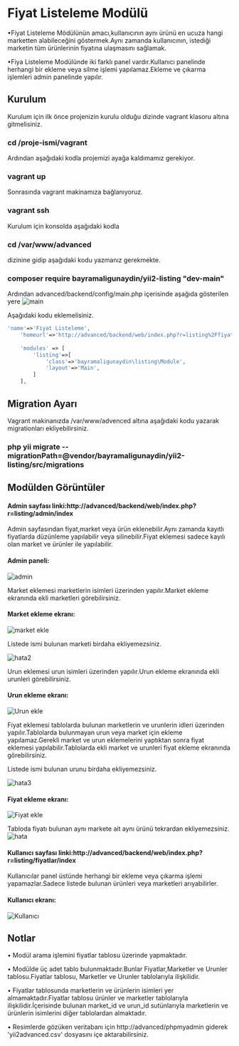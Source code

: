 # Fiyat Listeleme Modülü

•Fiyat Listeleme Mödülünün amacı,kullanıcının aynı ürünü en ucuza hangi marketten alabileceğini göstermek.Aynı zamanda kullanıcının, istediği marketin tüm ürünlerinin fiyatına ulaşmasını sağlamak.

•Fiya Listeleme Modülünde iki farklı panel vardır.Kullanıcı panelinde herhangi bir ekleme veya silme işlemi yapılamaz.Ekleme ve çıkarma işlemleri admin panelinde yapılır.

## Kurulum
Kurulum için ilk önce projenizin kurulu olduğu dizinde vagrant klasoru altına gitmelisiniz.

### cd /proje-ismi/vagrant

Ardından aşağıdaki kodla projemizi ayağa kaldımamız gerekiyor.

### vagrant up

Sonrasında vagrant makinamıza bağlanıyoruz.

### vagrant ssh

Kurulum için konsolda aşağıdaki kodla

### cd /var/www/advanced

dizinine gidip aşağıdaki kodu yazmanız gerekmekte.

### composer require bayramaligunaydin/yii2-listing "dev-main"

Ardından advanced/backend/config/main.php içerisinde aşağıda gösterilen yere
![main](https://user-images.githubusercontent.com/76952086/104830342-073df280-588f-11eb-976f-fc47afb60e9f.png)

Aşağıdaki kodu eklemelisiniz.

```php
'name'=>'Fiyat Listeleme',
    'homeurl'=>'http://advanced/backend/web/index.php?r=listing%2Ffiyatlar%2Findex',
     
    'modules' => [
        'listing'=>[
            'class'=>'bayramaligunaydin\listing\Module',
            'layout'=>'Main',
        ]
    ],
```
## Migration Ayarı

Vagrant makinanızda /var/www/advenced altına aşağıdaki kodu yazarak migrationları ekliyebilirsiniz.

### php yii migrate --migrationPath=@vendor/bayramaligunaydin/yii2-listing/src/migrations

## Modülden Görüntüler

#### Admin sayfası linki:http://advanced/backend/web/index.php?r=listing/admin/index

Admin sayfasından fiyat,market veya ürün eklenebilir.Aynı zamanda kayıtlı fiyatlarda düzünleme yapılabilir veya silinebilir.Fiyat eklemesi sadece kayılı olan market ve ürünler ile yapılabilir.

#### Admin paneli:
![admin](https://user-images.githubusercontent.com/76952086/104830404-f0e46680-588f-11eb-9890-a02e4040bcaf.png)



Market eklemesi marketlerin isimleri üzerinden yapılır.Market ekleme ekranında ekli marketleri görebilirsiniz.

#### Market ekleme ekranı:
![market ekle](https://user-images.githubusercontent.com/76952086/104830420-0d809e80-5890-11eb-9db6-64e049a9e165.png)

Listede ismi bulunan marketi birdaha ekliyemezsiniz.

![hata2](https://user-images.githubusercontent.com/76952086/104830745-afa18600-5892-11eb-9955-aa6e8bd8bc58.png)

Urun eklemesi urun isimleri üzerinden yapılır.Urun ekleme ekranında ekli urunleri görebilirsiniz.

#### Urun ekleme ekranı:
![Urun ekle](https://user-images.githubusercontent.com/76952086/104830421-0f4a6200-5890-11eb-8de7-6fcf761d01b5.png)

Fiyat eklemesi tablolarda bulunan marketlerin ve urunlerin idleri üzerinden yapılır.Tablolarda bulunmayan urun veya market için ekleme yapılamaz.Gerekli market ve urun eklemelerini yaptıktan sonra fiyat eklemesi yapılabilir.Tablolarda ekli market ve urunleri fiyat ekleme ekranında görebilirsiniz.

Listede ismi bulunan urunu birdaha ekliyemezsiniz.

![hata3](https://user-images.githubusercontent.com/76952086/104830996-74548680-5895-11eb-9043-8467b450480a.png)

#### Fiyat ekleme ekranı:
![Fiyat ekle](https://user-images.githubusercontent.com/76952086/104830417-0b1e4480-5890-11eb-96e0-fcfb482604a4.png)

Tabloda fiyatı bulunan aynı markete ait aynı ürünü tekrardan ekliyemezsiniz.
![hata](https://user-images.githubusercontent.com/76952086/104830423-11acbc00-5890-11eb-8a5b-cefb6218af23.png)


#### Kullanıcı sayfası linki:http://advanced/backend/web/index.php?r=listing/fiyatlar/index

Kullanıcılar panel üstünde herhangi bir ekleme veya çıkarma işlemi yapamazlar.Sadece listede bulunan ürünleri veya marketleri arıyabilirler.

#### Kullanıcı ekranı:
![Kullanıcı](https://user-images.githubusercontent.com/76952086/104830406-f477ed80-588f-11eb-8277-be608f228264.png)

## Notlar

• Modül arama işlemini fiyatlar tablosu üzerinde yapmaktadır.

• Modülde üç adet tablo bulunmaktadır.Bunlar Fiyatlar,Marketler ve Urunler tablosu.Fiyatlar tablosu, Marketler ve Urunler tablolarıyla ilişkilidir.

• Fiyatlar tablosunda marketlerin ve ürünlerin isimleri yer almamaktadır.Fiyatlar tablosu ürünler ve marketler tablolarıyla ilişkilidir.İçerisinde bulunan market_id ve urun_id sutünlarıyla marketlerin ve ürünlerin isimlerini diğer tablolardan almaktadır.

• Resimlerde gözüken veritabanı için http://advanced/phpmyadmin giderek 'yii2advanced.csv' dosyasını içe aktarabilirsiniz.
